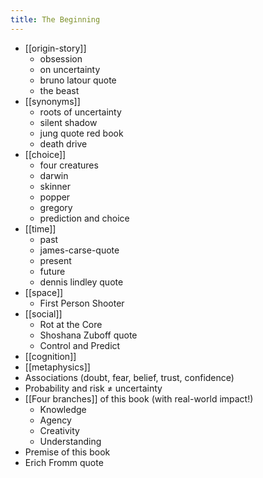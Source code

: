```yaml
---
title: The Beginning
---
```


- [[origin-story]]
	- obsession
	- on uncertainty
	- bruno latour quote
	- the beast
- [[synonyms]]
	- roots of uncertainty
	- silent shadow
	- jung quote red book
	- death drive
- [[choice]]
	- four creatures
	- darwin
	- skinner
	- popper
	- gregory
	- prediction and choice
- [[time]]
	- past
	- james-carse-quote
	- present
	- future
	- dennis lindley quote
- [[space]]
	- First Person Shooter
- [[social]]
	- Rot at the Core
	- Shoshana Zuboff quote
	- Control and Predict
- [[cognition]]
- [[metaphysics]]
- Associations (doubt, fear, belief, trust, confidence)
- Probability and risk ≠ uncertainty
- [[Four branches]] of this book (with real-world impact!)
	- Knowledge
	- Agency
	- Creativity
	- Understanding
- Premise of this book
- Erich Fromm quote